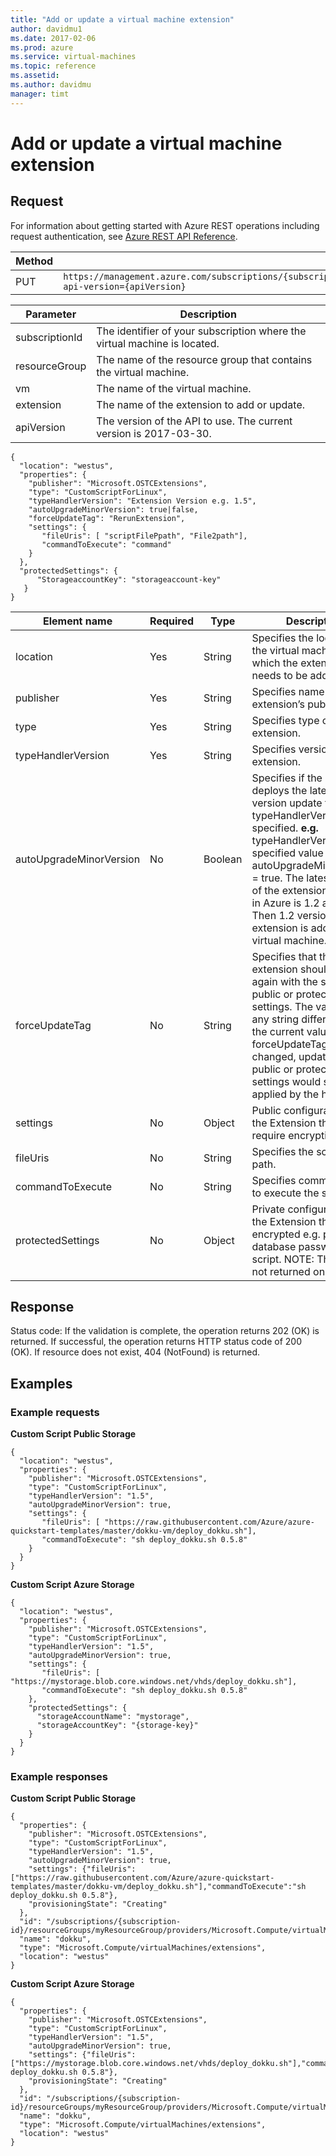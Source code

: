 ```yaml
---
title: "Add or update a virtual machine extension"
author: davidmu1
ms.date: 2017-02-06
ms.prod: azure
ms.service: virtual-machines
ms.topic: reference
ms.assetid:
ms.author: davidmu
manager: timt
---
```


# Add or update a virtual machine extension  
    
## Request    
 
For information about getting started with Azure REST operations including request authentication, see [Azure REST API Reference](../../../index.md).    
    
| Method | Request URI |    
|--------|-------------|    
| PUT | `https://management.azure.com/subscriptions/{subscriptionId}/resourceGroups/{resourceGroup}/providers/Microsoft.Compute/virtualMachines/{vm}/extensions/{extension}?api-version={apiVersion}` |    

| Parameter | Description |
| --------- | ----------- |
| subscriptionId | The identifier of your subscription where the virtual machine is located. |
| resourceGroup | The name of the resource group that contains the virtual machine. |
| vm | The name of the virtual machine. |
| extension | The name of the extension to add or update. |
| apiVersion | The version of the API to use. The current version is 2017-03-30. | 

```    
{  
  "location": "westus",
  "properties": {
    "publisher": "Microsoft.OSTCExtensions",
    "type": "CustomScriptForLinux",
    "typeHandlerVersion": "Extension Version e.g. 1.5",
    "autoUpgradeMinorVersion": true|false,
    "forceUpdateTag": "RerunExtension",
    "settings": {
       "fileUris": [ "scriptFilePpath", "File2path"],
       "commandToExecute": "command"
    }
  },
  "protectedSettings": {
      "StorageaccountKey": "storageaccount-key"
   }
}
```    
    
| Element name | Required | Type | Description |
|--------------|----------|------| ----------- |
| location | Yes | String | Specifies the location of the virtual machine to which the extension needs to be added. | 
| publisher | Yes | String | Specifies name of the extension’s publisher. | 
| type | Yes | String | Specifies type of extension. | 
| typeHandlerVersion | Yes | String  | Specifies version of the extension. | 
| autoUpgradeMinorVersion | No | Boolean | Specifies if the platform deploys the latest minor version update to the typeHandlerVersion specified. **e.g.** typeHandlerVersion specified value = 1.1 with autoUpgradeMinorVersion = true. The latest versions of the extension available in Azure is 1.2 and 2.0. Then 1.2 version of extension is added to the virtual machine. |
| forceUpdateTag | No | String | Specifies that the extension should be run again with the same public or protected settings. The value can be any string different from the current value. If forceUpdateTag is not changed, updates to public or protected settings would still be applied by the handler. | 
| settings | No | Object | Public configuration for the Extension that do not require encryption. | 
| fileUris | No | String | Specifies the script file path. | 
| commandToExecute | No | String | Specifies command used to execute the script. | 
| protectedSettings | No | Object | Private configuration for the Extension that will be encrypted e.g. pass a database password to the script. NOTE: This value is not returned on the GET. | 
 
## Response    
 
Status code: If the validation is complete, the operation returns 202 (OK) is returned. If successful, the operation returns HTTP status code of 200 (OK). If resource does not exist, 404 (NotFound) is returned.    

## Examples

### Example requests

**Custom Script Public Storage** 

```    
{ 
  "location": "westus",
  "properties": {
    "publisher": "Microsoft.OSTCExtensions",
    "type": "CustomScriptForLinux",
    "typeHandlerVersion": "1.5",
    "autoUpgradeMinorVersion": true,
    "settings": {
       "fileUris": [ "https://raw.githubusercontent.com/Azure/azure-quickstart-templates/master/dokku-vm/deploy_dokku.sh"],
       "commandToExecute": "sh deploy_dokku.sh 0.5.8"
    }
  }
}  
```    
    
**Custom Script Azure Storage** 

```    
{ 
  "location": "westus",
  "properties": {
    "publisher": "Microsoft.OSTCExtensions",
    "type": "CustomScriptForLinux",
    "typeHandlerVersion": "1.5",
    "autoUpgradeMinorVersion": true,
    "settings": {
       "fileUris": [ "https://mystorage.blob.core.windows.net/vhds/deploy_dokku.sh"],
       "commandToExecute": "sh deploy_dokku.sh 0.5.8"
    },
    "protectedSettings": {
      "storageAccountName": "mystorage",
      "storageAccountKey": "{storage-key}"
    }
  }
}
```

### Example responses

**Custom Script Public Storage**
```    
{
  "properties": {
    "publisher": "Microsoft.OSTCExtensions",
    "type": "CustomScriptForLinux",
    "typeHandlerVersion": "1.5",
    "autoUpgradeMinorVersion": true,
    "settings": {"fileUris":["https://raw.githubusercontent.com/Azure/azure-quickstart-templates/master/dokku-vm/deploy_dokku.sh"],"commandToExecute":"sh deploy_dokku.sh 0.5.8"},
    "provisioningState": "Creating"
  },
  "id": "/subscriptions/{subscription-id}/resourceGroups/myResourceGroup/providers/Microsoft.Compute/virtualMachines/myVM/extensions/dokku",
  "name": "dokku",
  "type": "Microsoft.Compute/virtualMachines/extensions",
  "location": "westus"
}
```

**Custom Script Azure Storage**
```    
{
  "properties": {
    "publisher": "Microsoft.OSTCExtensions",
    "type": "CustomScriptForLinux",
    "typeHandlerVersion": "1.5",
    "autoUpgradeMinorVersion": true,
    "settings": {"fileUris":["https://mystorage.blob.core.windows.net/vhds/deploy_dokku.sh"],"commandToExecute":"sh deploy_dokku.sh 0.5.8"},
    "provisioningState": "Creating"
  },
  "id": "/subscriptions/{subscription-id}/resourceGroups/myResourceGroup/providers/Microsoft.Compute/virtualMachines/myVM/extensions/dokku",
  "name": "dokku",
  "type": "Microsoft.Compute/virtualMachines/extensions",
  "location": "westus"
}
```